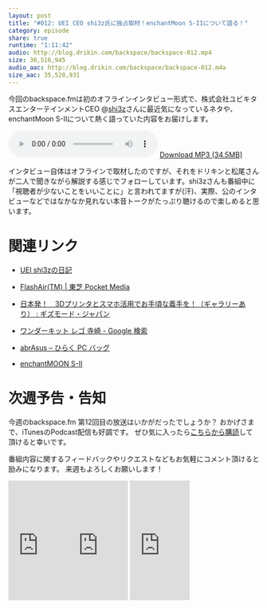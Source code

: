 ```yaml
---
layout: post
title: "#012: UEI CEO shi3z氏に独占取材！enchantMoon S-IIについて語る！"
category: episode
share: true
runtime: "1:11:42"
audio: http://blog.drikin.com/backspace/backspace-012.mp4
size: 36,516,945
audio_aac: http://blog.drikin.com/backspace/backspace-012.m4a
size_aac: 35,528,931
---
```


今回のbackspace.fmは初のオフラインインタビュー形式で、株式会社ユビキタスエンターテインメントCEO
@[shi3z](http://twitter.com/shi3z)さんに最近気になっているネタや、enchantMoon S-IIについて熱く語っていた内容をお届けします。


<audio src="http://blog.drikin.com/backspace/backspace-012.mp3" controls preload></audio>
[Download MP3 (34.5MB)](http://blog.drikin.com/backspace/backspace-012.mp3)

インタビュー自体はオフラインで取材したのですが、それをドリキンと松尾さんが二人で聞きながら解説する感じでフォローしています。shi3zさんも番組中に「視聴者が少ないことをいいことに」と言われてますが(汗)、実際、公のインタビューなどではなかなか見れない本音トークがたっぷり聴けるので楽しめると思います。

# 関連リンク

- [UEI shi3zの日記](http://d.hatena.ne.jp/shi3z/)

- [FlashAir(TM) | 東芝 Pocket Media](http://www.toshiba.co.jp/p-media/flashair/index_j.htm)

- [日本発！　3Dプリンタとスマホ活用でお手頃な義手を！（ギャラリーあり） : ギズモード・ジャパン](http://www.gizmodo.jp/2013/11/3d_105.html)

- [ワンダーキット レゴ 寺崎 - Google 検索](https://www.google.com/search?client=safari&rls=en&q=%E3%83%AF%E3%83%B3%E3%83%80%E3%83%BC%E3%81%8D%E3%81%A3%E3%81%A8&ie=UTF-8&oe=UTF-8#q=%E3%83%AF%E3%83%B3%E3%83%80%E3%83%BC%E3%82%AD%E3%83%83%E3%83%88+%E3%83%AC%E3%82%B4+%E5%AF%BA%E5%B4%8E&rls=en)

- [abrAsus – ひらく PC バッグ](https://www.evernote.com/market/feature/commuter-bag-jp)

- [enchantMOON S-II](http://enchantmoon.com/S-II/)
 

# 次週予告・告知
今週のbackspace.fm 第12回目の放送はいかがだったでしょうか？
おかげさまで、iTunesのPodcast配信も好調です。
ぜひ気に入ったら[こちらから購読](https://itunes.apple.com/jp/podcast/backspace.fm/id830709730)して頂けると幸いです。

番組内容に関するフィードバックやリクエストなどもお気軽にコメント頂けると励みになります。
来週もよろしくお願いします！

<iframe src="http://rcm-fe.amazon-adsystem.com/e/cm?lt1=_blank&bc1=000000&IS2=1&bg1=FFFFFF&fc1=000000&lc1=0000FF&t=driftking-22&o=9&p=8&l=as4&m=amazon&f=ifr&ref=ss_til&asins=B00G93DVT4" style="width:120px;height:240px;" scrolling="no" marginwidth="0" marginheight="0" frameborder="0"></iframe><iframe src="http://rcm-fe.amazon-adsystem.com/e/cm?lt1=_blank&bc1=000000&IS2=1&bg1=FFFFFF&fc1=000000&lc1=0000FF&t=driftking-22&o=9&p=8&l=as4&m=amazon&f=ifr&ref=ss_til&asins=B00CSLSZ38" style="width:120px;height:240px;" scrolling="no" marginwidth="0" marginheight="0" frameborder="0"></iframe>
<iframe src="http://rcm-fe.amazon-adsystem.com/e/cm?lt1=_blank&bc1=000000&IS2=1&bg1=FFFFFF&fc1=000000&lc1=0000FF&t=driftking-22&o=9&p=8&l=as4&m=amazon&f=ifr&ref=ss_til&asins=B00HA03IHA" style="width:120px;height:240px;" scrolling="no" marginwidth="0" marginheight="0" frameborder="0"></iframe>




